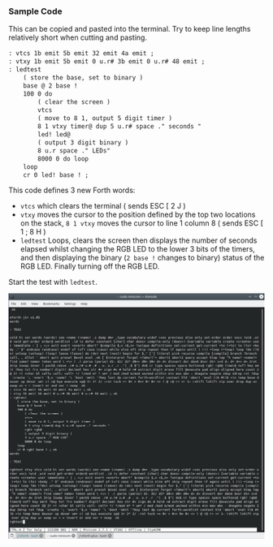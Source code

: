 ### Sample Code

This can be copied and pasted into the terminal. Try to keep line lengths relatively short when cutting and pasting.

```
: vtcs 1b emit 5b emit 32 emit 4a emit ;
: vtxy 1b emit 5b emit 0 u.r# 3b emit 0 u.r# 48 emit ;
: ledtest
    ( store the base, set to binary )
    base @ 2 base !
    100 0 do 
        ( clear the screen )
        vtcs
        ( move to 8 1, output 5 digit timer )
        8 1 vtxy timer@ dup 5 u.r# space ." seconds "
        led! led@ 
        ( output 3 digit binary )
        8 u.r space ." LEDs" 
        8000 0 do loop 
    loop
    cr 0 led! base ! ;
```

This code defines 3 new Forth words:

* `vtcs` which clears the terminal ( sends ESC [ 2 J )
* `vtxy` moves the cursor to the position defined by the top two locations on the stack, `8 1 vtxy` moves the cursor to line 1 column 8 ( sends ESC [ 1 ; 8 H )
* `ledtest` Loops, clears the screen then displays the number of seconds elapsed whilst changing the RGB LED to the lower 3 bits of the timers, and then displaying the binary (`2 base !` changes to binary) status of the RGB LED. Finally turning off the RGB LED.

Start the test with `ledtest`.

![j1eforth in Silice on FOMU](j1eforth-FOMU.png)
